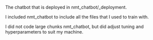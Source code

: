 
The chatbot that is deployed in nmt_chatbot/_deployment.

I included nmt_chatbot to include all the files that I used to train with.

I did not code large chunks nmt_chatbot, but did adjust tuning and hyperparameters to suit my machine.
